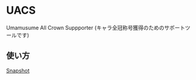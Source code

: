 # UACS
Umamusume All Crown Suppporter (キャラ全冠称号獲得のためのサポートツールです)

## 使い方

[Snapshot](https://drive.google.com/drive/folders/1XNaFMdHlBYKHRY7bd8jF_8_NilRDxjL8?usp=sharing)